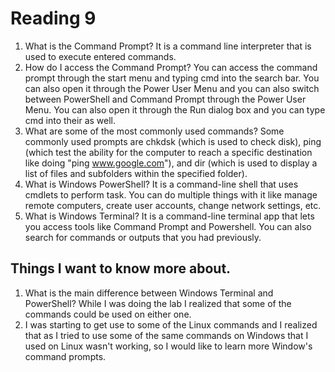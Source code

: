 # Reading 9 

1. What is the Command Prompt?
    It is a command line interpreter that is used to execute entered commands.
2. How do I access the Command Prompt?
    You can access the command prompt through the start menu and typing cmd into the search bar. You can also open it through the Power User Menu and you can also switch between PowerShell and Command Prompt through the Power User Menu. You can also open it through the Run dialog box and you can type cmd into their as well.
3. What are some of the most commonly used commands?
    Some commonly used prompts are chkdsk (which is used to check disk), ping (which test the ability for the computer to reach a specific destination like doing "ping www.google.com"), and dir (which is used to display a list of files and subfolders within the specified folder).
4. What is Windows PowerShell?
    It is a command-line shell that uses cmdlets to perform task. You can do multiple things with it like manage remote computers, create user accounts, change network settings, etc.
5. What is Windows Terminal?
    It is a command-line terminal app that lets you access tools like Command Prompt and Powershell. You can also search for commands or outputs that you had previously.

## Things I want to know more about.
1. What is the main difference between Windows Terminal and PowerShell? While I was doing the lab I realized that some of the commands could be used on either one.
2. I was starting to get use to some of the Linux commands and I realized that as I tried to use some of the same commands on Windows that I used on Linux wasn't working, so I would like to learn more Window's command prompts. 
